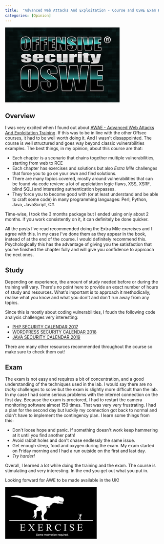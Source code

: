 ```yaml
---
title:  "Advanced Web Attacks And Exploitation - Course and OSWE Exam Review"
categories: [Opinion]
---
```


![Logo](/assets/images/oswe.png)

## Overview

I was very excited when I found out about [AWAE - Advanced Web Attacks And Exploitation Training](https://www.offensive-security.com/awae-oswe/). If this was to be in line with the other Offsec courses, it had to be well worth doing it. And I wasn't dissappointed. The course is well structured and goes way beyond classic vulnerabilities examples. The best things, in my opinion, about this course are that:

* Each chapter is a scenario that chains together multiple vulnerabilities, starting from web to RCE
* Each chapter has exercises and solutions but also *Extra Mile* challenges that force you to go on your own and find solutions.
* There are many topics covered, mostly around vulnerabilities that can be found via code review: a lot of applciation logic flaws, XSS, XSRF, blind SQLi and interesting authentication bypasses.
* They force you to become good with (or at least understand and be able to craft some code) in many programming languages: Perl, Python, Java, JavaScript, C#.

Time-wise, I took the 3 months package but I ended using only about 2 months. If you work consistently on it, it can definitely be done quicker.

All the posts I've read recommended doing the Extra Mile exercises and I agree with this. In my case I've done them as they appear in the book, instead of at the end of the course. I would definitely recommend this. Psychologically this has the advantage of giving you the satisfaction that you've finished the chapter fully and will give you confidence to approach the next ones. 

## Study

Depending on experience, the amount of study needed before or during the training will vary. There's no point here to provide an exact number of hours of study and resources. What's important is to approach it methodically, realise what you know and what you don't and don't run away from any topics.

Since this is mostly about coding vulnerabilities, I foudn the following code analysis challenges very interesting:

* [PHP SECURITY CALENDAR 2017](https://www.ripstech.com/php-security-calendar-2017/)
* [WORDPRESS SECURITY CALENDAR 2018](https://www.ripstech.com/php-security-calendar-2018/)
* [JAVA SECURITY CALENDAR 2019](https://www.ripstech.com/java-security-calendar-2019/)

There are many other resources recommended throughout the course so make sure to check them out!

## Exam

The exam is not easy and requires a bit of concentration, and a good understanding of the techniques used in the lab. I would say there are no *tricky* challenges to solve but the exam is slightly more difficult than the lab. In my case I had some serious problems with the internet connection on the first day. Because the exam is proctored, I had to restart the camera monitoring software almost 150 times. That was very very frustrating. I had a plan for the second day but luckily my connection got back to normal and didn't have to implement the contingency plan. I learn some things from this:

* Don't loose hope and panic. If something doesn't work keep hammering at it until you find another path!
* Avoid rabbit holes and don't chase endlessly the same issue.
* Get enough sleep, food and oxygen during the exam. My exam started on Friday morning and I had a run outside on the first and last day.
* _Try harder!_

Overall, I learned a lot while doing the training and the exam. The course is stimulating and very interesting. In the end you get out what you put in.

Looking forward for AWE to be made available in the UK!

<img src="/assets/images/exercise.png" alt="dino" class="figure-body">
